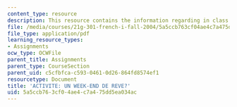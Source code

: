 ```yaml
---
content_type: resource
description: This resource contains the information regarding in class activities.
file: /media/courses/21g-301-french-i-fall-2004/5a5ccb763cf04ae4c7a475dd5ea034ac_MIT21G_301F04_ch3_ex2.pdf
file_type: application/pdf
learning_resource_types:
- Assignments
ocw_type: OCWFile
parent_title: Assignments
parent_type: CourseSection
parent_uid: c5cfbfca-c593-0461-0d26-864fd8574ef1
resourcetype: Document
title: 'ACTIVITE: UN WEEK-END DE REVE?'
uid: 5a5ccb76-3cf0-4ae4-c7a4-75dd5ea034ac
---
```


